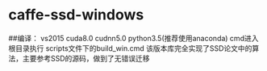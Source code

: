 # caffe-ssd-windows

##编译：
vs2015 cuda8.0 cudnn5.0 python3.5(推荐使用anaconda) 
cmd进入根目录执行 scripts文件下的build_win.cmd
该版本库完全实现了SSD论文中的算法，主要参考SSD的源码，做到了无错误迁移

